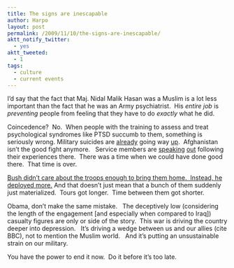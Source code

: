 ```yaml
---
title: The signs are inescapable
author: Harpo
layout: post
permalink: /2009/11/10/the-signs-are-inescapable/
aktt_notify_twitter:
  - yes
aktt_tweeted:
  - 1
tags:
  - culture
  - current events
---
```

I&#8217;d say that the fact that Maj. Nidal Malik Hasan was a Muslim is a lot less important than the fact that he was an Army psychiatrist.  His *entire job* is *preventing* people from feeling that they have to do *exactly* what he did.

Coincedence?  No.  When people with the training to assess and treat psychological syndromes like PTSD succumb to them, something is seriously wrong. Military suicides are <a href="http://www.msnbc.msn.com/id/28895624/" target="_blank">already</a> going way <a href="http://www.cnn.com/2009/US/03/18/military.suicides/" target="_blank">up</a>.  Afghanistan isn&#8217;t the good fight anymore.   Service members are <a href="http://www.washingtonpost.com/wp-dyn/content/article/2009/10/26/AR2009102603394.html" target="_blank">speaking</a> <a href="http://www.google.com/hostednews/canadianpress/article/ALeqM5gVNRczp2rray24sNkzCwAGXP_4jQ" target="_blank">out</a> following their experiences there.  There was a time when we could have done good there.  That time is over.

<a href="http://georgewbush-whitehouse.archives.gov/news/releases/2007/01/20070110-7.html" target="_blank">Bush didn&#8217;t care about the troops enough to bring them home.  Instead, he deployed more.</a> And that doesn&#8217;t just mean that a bunch of them suddenly just materialized.  Tours got longer.  Time between them got shorter.

Obama, don&#8217;t make the same mistake.   The deceptively low (considering the length of the engagement [and especially when compared to Iraq]) casualty figures are only or side of the story.  This war is driving the country deeper into depression.   It&#8217;s driving a wedge between us and our allies (cite BBC), not to mention the Muslim world.   And it&#8217;s putting an unsustainable strain on our military.

You have the power to end it now.  Do it before it&#8217;s too late.